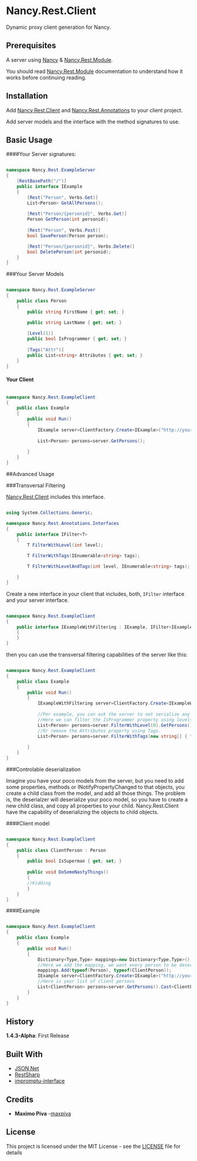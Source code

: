# Nancy.Rest.Client

Dynamic proxy client generation for Nancy.

## Prerequisites

A server using [Nancy](http://nancyfx.org) & [Nancy.Rest.Module](https://github.com/maxpiva/Nancy.Rest.Module).

You should read [Nancy.Rest.Module](https://github.com/maxpiva/Nancy.Rest.Module) documentation to understand how it works before continuing reading.

## Installation

Add [Nancy.Rest.Client](https://github.com/maxpiva/Nancy.Rest.Client) and [Nancy.Rest.Annotations](https://github.com/maxpiva/NNancy.Rest.Annotations) to your client project.

Add server models and the interface with the method signatures to use.

## Basic Usage

####Your Server signatures:


```csharp

namespace Nancy.Rest.ExampleServer
{
    [RestBasePath("/")]
    public interface IExample
    {
        [Rest("Person", Verbs.Get)]
        List<Person> GetAllPersons();
        
        [Rest("Person/{personid}", Verbs.Get)]
        Person GetPerson(int personid);
        
        [Rest("Person", Verbs.Post)]
        bool SavePerson(Person person);

        [Rest("Person/{personid}", Verbs.Delete)]
        bool DeletePerson(int personid);
    }
}
```

###Your Server Models

```csharp

namespace Nancy.Rest.ExampleServer
{    
    public class Person
    {
        public string FirstName { get; set; }

        public string LastName { get; set; }
        
        [Level(1)]
        public bool IsProgrammer { get; set; }
        
        [Tags("Attr")]
        public List<string> Attributes { get; set; }
    }
}

```

#### Your Client

```csharp

namespace Nancy.Rest.ExampleClient
{    
    public class Example
    {
        public void Run()
        {
            IExample server=ClientFactory.Create<IExample>("http://yourserver/api"); `
        
            List<Person> persons=server.GetPersons();
            
        }
    }
}

```

##Advanced Usage

###Transversal Filtering

[Nancy.Rest.Client](https://github.com/maxpiva/Nancy.Rest.Client) includes this interface.

```csharp

using System.Collections.Generic;

namespace Nancy.Rest.Annotations.Interfaces
{
    public interface IFilter<T>
    {
        T FilterWithLevel(int level);

        T FilterWithTags(IEnumerable<string> tags);

        T FilterWithLevelAndTags(int level, IEnumerable<string> tags);

    }
}

```

Create a new interface in your client that includes, both, `IFilter` interface and your server interface.

```csharp

namespace Nancy.Rest.ExampleClient
{    
    public interface IExampleWithFiltering : IExample, IFilter<IExample>
    {
    }
}

```

then you can use the transversal filtering capabilities of the server like this:


```csharp

namespace Nancy.Rest.ExampleClient
{    
    public class Example
    {
        public void Run()
        {
            IExampleWithFiltering server=ClientFactory.Create<IExampleWithFiltering>("http://yourserver/api"); `
        
            //Per example, you can ask the server to not serialize any property with level bigger than the number provided.
            //Here we can filter the IsProgrammer property using levels.
            List<Person> persons=server.FilterWithLevel(0).GetPersons();
            //Or remove the Attributes property using Tags.            
            List<Person> persons=server.FilterWithTags(new string[] { "Attr"}).GetPersons();            
            
        }
    }
}

```

###Controlable deserialization

Imagine you have your poco models from the server, but you need to add some properties, methods or INotifyPropertyChanged to that objects, you create a child class from the model, and add all those things. The problem is, the deserialzer will deserialize your poco model, so you have to create a new child class, and copy all properties to your child. Nancy.Rest.Client have the capability of deserializing the objects to child objects.

####Client model

```csharp

namespace Nancy.Rest.ExampleClient
{    
    public class ClientPerson : Person
    {
        public bool IsSuperman { get; set; }
        
        public void DoSomeNastyThings()
        {
        //Kidding
        }
    }
}

```
####Example

```csharp

namespace Nancy.Rest.ExampleClient
{    
    public class Example
    {
        public void Run()
        {
            Dictionary<Type,Type> mappings=new Dictionary<Type,Type>();
            //Here we add the mapping, we want every person to be deserialized as ClientPerson
            mappings.Add(typeof(Person), typeof(ClientPerson));
            IExample server=ClientFactory.Create<IExample>("http://yourserver/api", mappings); `
            //Here is your list of client persons
            List<ClientPerson> persons=server.GetPersons().Cast<ClientPerson>.ToList();
        }
    }
}

```

## History

**1.4.3-Alpha**: First Release

## Built With

* [JSON.Net](newtonsoft.com/json/) 
* [RestSharp](http://restsharp.org/)
* [impromptu-interface](https://github.com/ekonbenefits/impromptu-interface)

## Credits

* **Maximo Piva** -[maxpiva](https://github.com/maxpiva)

## License

This project is licensed under the MIT License - see the [LICENSE](LICENSE.md) file for details



